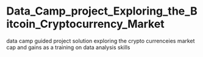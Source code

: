 # Data_Camp_project_Exploring_the_Bitcoin_Cryptocurrency_Market
data camp guided project solution 
exploring the crypto currenceies market cap and gains as a training on data analysis skills
